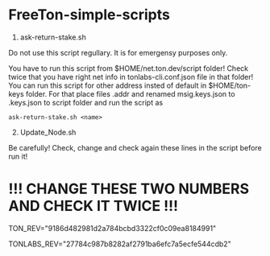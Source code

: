 # FreeTon-simple-scripts

1. ask-return-stake.sh

Do not use this script regullary. It is for emergensy purposes only.

You have to run this script from $HOME/net.ton.dev/script folder!
Check twice that you have right net info in tonlabs-cli.conf.json file in that folder!
You can run this script for other address insted of default in $HOME/ton-keys folder. For that place files <name>.addr and renamed msig.keys.json to <name>.keys.json to script folder and run the script as 

`ask-return-stake.sh <name> `

2. Update_Node.sh

Be carefully! Check, change and check again these lines in the script before run it!
# !!! CHANGE THESE TWO NUMBERS AND CHECK IT TWICE !!!

TON_REV="9186d482981d2a784bcbd3322cf0c09ea8184991"

TONLABS_REV="27784c987b8282af2791ba6efc7a5ecfe544cdb2"


